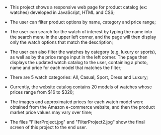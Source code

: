 - This project shows a responsive web page for product catalog (ex: watches) developed in JavaScript, HTML and CSS;
  
- The user can filter product options by name, category and price range;

- The user can search for the watch of interest by typing the name into the search menu in the upper left corner, and the page will then display only the watch options that match the description;

- The user can also filter the watches by category (e.g. luxury or sports), as well as by the price range input in the left corner. The page then displays the updated watch catalog to the user, containing a photo, name and price for each model that matches the filter;

- There are 5 watch categories: All, Casual, Sport, Dress and Luxury; 

- Currently, the website catalog contains 20 models of watches whose prices range from $16 to $320;

- The images and approximated prices for each watch model were obtained from the Amazon e-commerce website, and then the product market price values ​​may vary over time;

- The files "FilterProject.jpg" and "FilterProject2.jpg" show the final screen of this project to the end user.

